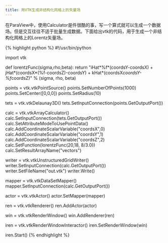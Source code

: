 ```yaml
---
title: 用VTK生成非结构化网格上的矢量场
---
```


在ParaView中，使用Calculator是件很酷的事，写一个算式就可以生成一个数据场。但是交互往往不适于批量生成数据。下面给出vtk的代码，用于生成一个非结构化网格上的Lorentz矢量场。

{% highlight python %}
#!/usr/bin/python

import vtk

def lorentzFunc(sigma,rho,beta):
    return "iHat*%f*(coordsY-coordsX) + jHat*(coordsX*(%f-coordsZ)-coordsY) + kHat*(coordsX*coordsY-%f*coordsZ)" % (sigma, rho, beta)

points = vtk.vtkPointSource()
points.SetNumberOfPoints(1000)
points.SetCenter([0,0,0])
points.SetRadius(10)

tets = vtk.vtkDelaunay3D()
tets.SetInputConnection(points.GetOutputPort())

calc = vtk.vtkArrayCalculator()
calc.SetInputConnection(tets.GetOutputPort())
calc.SetAttributeModeToUsePointData()
calc.AddCoordinateScalarVariable("coordsX",0)
calc.AddCoordinateScalarVariable("coordsY",1)
calc.AddCoordinateScalarVariable("coordsZ",2)
calc.SetFunction(lorentzFunc(20,18, 8/3.0))
calc.SetResultArrayName("vectors")

writer = vtk.vtkUnstructuredGridWriter()
writer.SetInputConnection(calc.GetOutputPort())
writer.SetFileName("out.vtk")
writer.Write()

mapper = vtk.vtkDataSetMapper()
mapper.SetInputConnection(calc.GetOutputPort())

actor = vtk.vtkActor()
actor.SetMapper(mapper)

ren = vtk.vtkRenderer()
ren.AddActor(actor)

win = vtk.vtkRenderWindow()
win.AddRenderer(ren)

iren = vtk.vtkRenderWindowInteractor()
iren.SetRenderWindow(win)

iren.Start()
{% endhighlight %}


